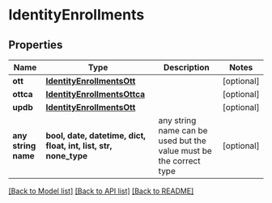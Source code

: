 # IdentityEnrollments


## Properties
Name | Type | Description | Notes
------------ | ------------- | ------------- | -------------
**ott** | [**IdentityEnrollmentsOtt**](IdentityEnrollmentsOtt.md) |  | [optional] 
**ottca** | [**IdentityEnrollmentsOttca**](IdentityEnrollmentsOttca.md) |  | [optional] 
**updb** | [**IdentityEnrollmentsOtt**](IdentityEnrollmentsOtt.md) |  | [optional] 
**any string name** | **bool, date, datetime, dict, float, int, list, str, none_type** | any string name can be used but the value must be the correct type | [optional]

[[Back to Model list]](../README.md#documentation-for-models) [[Back to API list]](../README.md#documentation-for-api-endpoints) [[Back to README]](../README.md)


